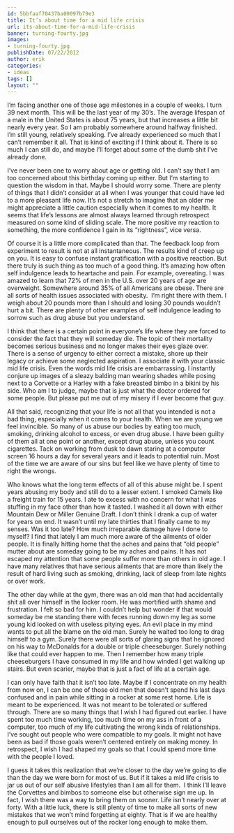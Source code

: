 ```yaml
---
id: 5bbfaaf70437ba00097b79e3
title: It’s about time for a mid life crisis
url: its-about-time-for-a-mid-life-crisis
banner: turning-fourty.jpg
images:
- turning-fourty.jpg
publishDate: 07/22/2012
author: erik
categories:
- ideas
tags: []
layout: ""
---
```

I’m facing another one of those age milestones in a couple of weeks. I turn 39 next month. This will be the last year of my 30’s. The average lifespan of a male in the United States is about 75 years, but that increases a little bit nearly every year. So I am probably somewhere around halfway finished. I’m still young, relatively speaking. I’ve already experienced so much that I can’t remember it all. That is kind of exciting if I think about it. There is so much I can still do, and maybe I’ll forget about some of the dumb shit I’ve already done.

I’ve never been one to worry about age or getting old. I can’t say that I am too concerned about this birthday coming up either. But I’m starting to question the wisdom in that. Maybe I should worry some. There are plenty of things that I didn’t consider at all when I was younger that could have led to a more pleasant life now. It’s not a stretch to imagine that an older me might appreciate a little caution especially when it comes to my health. It seems that life’s lessons are almost always learned through retrospect measured on some kind of sliding scale. The more positive my reaction to something, the more confidence I gain in its “rightness”, vice versa.

Of course it is a little more complicated than that. The feedback loop from experiment to result is not at all instantaneous. The results kind of creep up on you. It is easy to confuse instant gratification with a positive reaction. But there truly is such thing as too much of a good thing. It’s amazing how often self indulgence leads to heartache and pain. For example, overeating. I was amazed to learn that 72% of men in the U.S. over 20 years of age are overweight. Somewhere around 35% of all Americans are obese. There are all sorts of health issues associated with obesity.  I’m right there with them. I weigh about 20 pounds more than I should and losing 30 pounds wouldn’t hurt a bit. There are plenty of other examples of self indulgence leading to sorrow such as drug abuse but you understand.

I think that there is a certain point in everyone’s life where they are forced to consider the fact that they will someday die. The topic of their mortality becomes serious business and no longer makes their eyes glaze over. There is a sense of urgency to either correct a mistake, shore up their legacy or achieve some neglected aspiration. I associate it with your classic mid life crisis. Even the words mid life crisis are embarrassing. I instantly conjure up images of a sleazy balding man wearing shades while posing next to a Corvette or a Harley with a fake breasted bimbo in a bikini by his side. Who am I to judge, maybe that is just what the doctor ordered for some people. But please put me out of my misery if I ever become that guy.

All that said, recognizing that your life is not all that you intended is not a bad thing, especially when it comes to your health. When we are young we feel invincible. So many of us abuse our bodies by eating too much, smoking, drinking alcohol to excess, or even drug abuse. I have been guilty of them all at one point or another, except drug abuse, unless you count cigarettes. Tack on working from dusk to dawn staring at a computer screen 16 hours a day for several years and it leads to potential ruin. Most of the time we are aware of our sins but feel like we have plenty of time to right the wrongs.

Who knows what the long term effects of all of this abuse might be. I spent years abusing my body and still do to a lesser extent. I smoked Camels like a freight train for 15 years. I ate to excess with no concern for what I was stuffing in my face other than how it tasted. I washed it all down with either Mountain Dew or Miller Genuine Draft. I don’t think I drank a cup of water for years on end. It wasn’t until my late thirties that I finally came to my senses. Was it too late? How much irreparable damage have I done to myself? I find that lately I am much more aware of the ailments of older people. It is finally hitting home that the aches and pains that “old people” mutter about are someday going to be my aches and pains. It has not escaped my attention that some people suffer more than others in old age. I have many relatives that have serious ailments that are more than likely the result of hard living such as smoking, drinking, lack of sleep from late nights or over work.

The other day while at the gym, there was an old man that had accidentally shit all over himself in the locker room. He was mortified with shame and frustration. I felt so bad for him. I couldn’t help but wonder if that would someday be me standing there with feces running down my leg as some young kid looked on with useless pitying eyes. An evil place in my mind wants to put all the blame on the old man. Surely he waited too long to drag himself to a gym. Surely there were all sorts of glaring signs that he ignored on his way to McDonalds for a double or triple cheeseburger. Surely nothing like that could ever happen to me. Then I remember how many triple cheeseburgers I have consumed in my life and how winded I get walking up stairs. But even scarier, maybe that is just a fact of life at a certain age.

I can only have faith that it isn’t too late. Maybe if I concentrate on my health from now on, I can be one of those old men that doesn’t spend his last days confused and in pain while sitting in a rocker at some rest home. Life is meant to be experienced. It was not meant to be tolerated or suffered through. There are so many things that I wish I had figured out earlier. I have spent too much time working, too much time on my ass in front of a computer, too much of my life cultivating the wrong kinds of relationships. I’ve sought out people who were compatible to my goals. It might not have been as bad if those goals weren’t centered entirely on making money. In retrospect, I wish I had shaped my goals so that I could spend more time with the people I loved.

I guess it takes this realization that we’re closer to the day we’re going to die than the day we were born for most of us. But if it takes a mid life crisis to jar us out of our self abusive lifestyles than I am all for them.  I think I’ll leave the Corvettes and bimbos to someone else but otherwise sign me up. In fact, I wish there was a way to bring them on sooner. Life isn’t nearly over at forty. With a little luck, there is still plenty of time to make all sorts of new mistakes that we won’t mind forgetting at eighty. That is if we are healthy enough to pull ourselves out of the rocker long enough to make them.